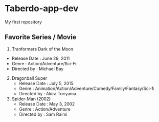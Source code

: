 # Taberdo-app-dev
My first repository

## Favorite Series / Movie

1. Tranformers Dark of the Moon
  - Release Date : June 29, 2011
  - Genre : Action/Adventure/Sci-Fi
  - Directed by : Michael Bay
2. Dragonball Super
   - Release Date : July 5, 2015
   - Genre : Animation/Action/Adventure/Comedy/Family/Fantasy/Sci-fi
   - Directed by : Akira Toriyama
3. Spider-Man (2002)
   - Release Date : May 3, 2002
   - Genre : Action/Adventure
   - Directed by : Sam Raimi

